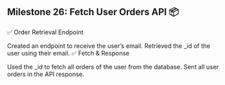 ## Milestone 26: Fetch User Orders API 📦

✅ Order Retrieval Endpoint

Created an endpoint to receive the user’s email.
Retrieved the \_id of the user using their email.
✅ Fetch & Response

Used the \_id to fetch all orders of the user from the database.
Sent all user orders in the API response.

